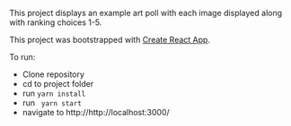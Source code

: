 This project displays an example art poll with each image displayed along with ranking choices 1-5.  

This project was bootstrapped with [Create React App](https://github.com/facebookincubator/create-react-app).

To run:
- Clone repository
- cd to project folder
- run ```yarn install```
- run ``` yarn start```
- navigate to http://http://localhost:3000/
